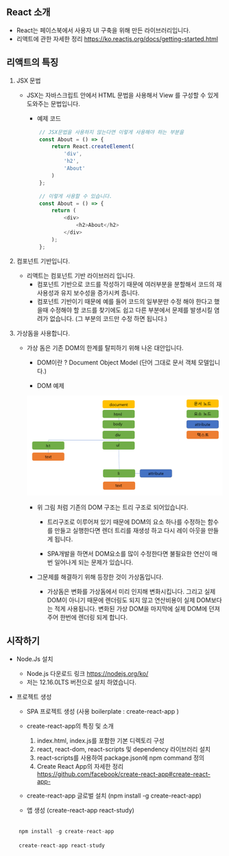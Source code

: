## React 소개

- React는 페이스북에서 사용자 UI 구축을 위해 만든 라이브러리입니다.
- 리액트에 관한 자세한 정리 https://ko.reactjs.org/docs/getting-started.html

## 리액트의 특징

1. JSX 문법
    - JSX는 자바스크립트 안에서 HTML 문법을 사용해서 View 를 구성할 수 있게 도와주는 문법입니다.
        
        - 예제 코드

        ```javascript
            // JSX문법을 사용하지 않는다면 이렇게 사용해야 하는 부분을
            const About = () => {
                return React.createElement(
                    'div',
                    'h2',
                    'About'
                )
            };
        ```

        ```javascript
            // 이렇게 사용할 수 있습니다.
            const About = () => {
                return (
                    <div>
                        <h2>About</h2>
                    </div>
                );
            };

        ```
2. 컴포넌트 기반입니다.

    - 리액트는 컴포넌트 기반 라이브러리 입니다.
        - 컴포넌트 기반으로 코드를 작성하기 때문에 여러부분을 분할해서 코드의 재사용성과 유지 보수성을 증가시켜 줍니다.
        - 컴포넌트 기반이기 때문에 
        예를 들어 코드의 일부분만 수정 해야 한다고 했을때
        수정해야 할 코드를 찾기에도 쉽고 다른 부분에서 문제를 발생시킬 염려가 없습니다.
        (그 부분의 코드만 수정 하면 됩니다.) 

3. 가상돔을 사용합니다.

    - 가상 돔은 기존 DOM의 한계를 탈피하기 위해 나온 대안입니다.
        - DOM이란 ? Document Object Model (단어 그대로 문서 객체 모델입니다.)

        - DOM 예제

        ![](0.1_dom.png)

        - 위 그림 처럼 기존의  DOM 구조는 트리 구조로 되어있습니다.
            
            - 트리구조로 이루어져 있기 때문에 DOM의 요소 하나를 수정하는 함수를 만들고 실행한다면
            렌더 트리를 재생성 하고 다시 레이 아웃을 만들게 됩니다.
            
            - SPA개발을 하면서 DOM요소를 많이 수정한다면 불필요한 연산이 매번 일어나게 되는 문제가 있습니다.
        
        - 그문제를 해결하기 위해 등장한 것이 가상돔입니다.

            - 가상돔은 변화를 가상돔에서 미리 인지해 변화시킵니다.
            그리고 실제 DOM이 아니기 때문에 렌더링도 되지 않고 연산비용이 실제 DOM보다는 적게 사용됩니다.
            변화된 가상 DOM을 마지막에 실제 DOM에 던져주어 한번에 렌더링 되게 합니다.

## 시작하기

- Node.Js 설치

    - Node.js 다운로드 링크 https://nodejs.org/ko/
    - 저는 12.16.0LTS 버전으로 설치 하였습니다.


- 프로젝트 생성

    - SPA 프로젝트 생성 (사용 boilerplate : create-react-app )
    - create-react-app의 특징 및 소개

        1. index.html, index.js를 포함한 기본 디렉토리 구성
        1. react, react-dom, react-scripts 및 dependency 라이브러리 설치
        1. react-scripts를 사용하여 package.json에 npm command 정의
        1. Create React App의 자세한 정리 https://github.com/facebook/create-react-app#create-react-app-

    - create-react-app 글로벌 설치 (npm install -g create-react-app)
    - 앱 생성 (create-react-app react-study)

```javascript

    npm install -g create-react-app

    create-react-app react-study

```

